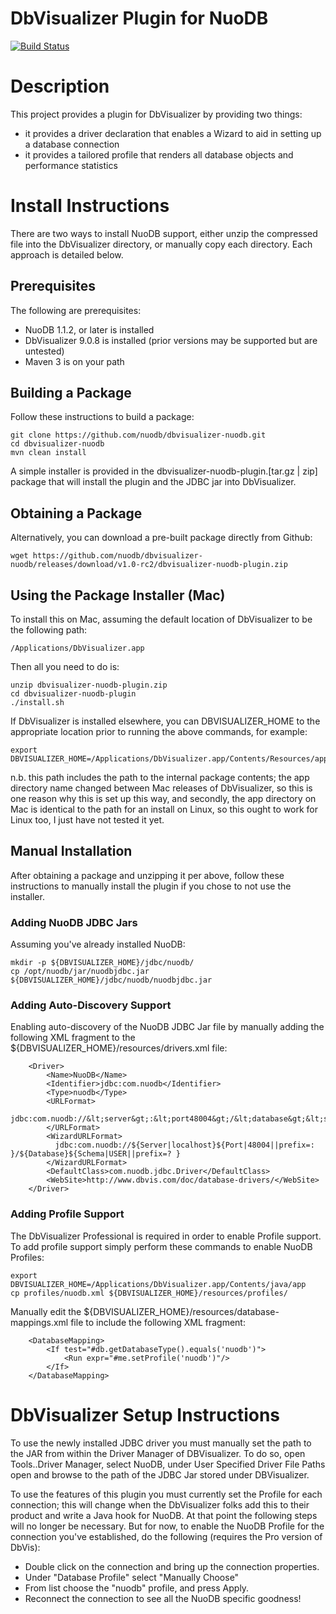 DbVisualizer Plugin for NuoDB
=============================

[<img src="https://api.travis-ci.org/nuodb/dbvisualizer-nuodb.png?branch=master" alt="Build Status" />](http://travis-ci.org/nuodb/dbvisualizer-nuodb)

# Description

This project provides a plugin for DbVisualizer by providing two things:

- it provides a driver declaration that enables a Wizard to aid in setting up a database connection
- it provides a tailored profile that renders all database objects and performance statistics


# Install Instructions

There are two ways to install NuoDB support, either unzip the compressed file
into the DbVisualizer directory, or manually copy each directory. Each approach
is detailed below.

## Prerequisites

The following are prerequisites:

- NuoDB 1.1.2, or later is installed
- DbVisualizer 9.0.8 is installed (prior versions may be supported but are untested)
- Maven 3 is on your path

## Building a Package

Follow these instructions to build a package:

    git clone https://github.com/nuodb/dbvisualizer-nuodb.git
    cd dbvisualizer-nuodb
    mvn clean install

A simple installer is provided in the dbvisualizer-nuodb-plugin.[tar.gz | zip]
package that will install the plugin and the JDBC jar into DbVisualizer.

## Obtaining a Package

Alternatively, you can download a pre-built package directly from Github:

    wget https://github.com/nuodb/dbvisualizer-nuodb/releases/download/v1.0-rc2/dbvisualizer-nuodb-plugin.zip

## Using the Package Installer (Mac)

To install this on Mac, assuming the default location of DbVisualizer to be the
following path:

    /Applications/DbVisualizer.app

Then all you need to do is:

    unzip dbvisualizer-nuodb-plugin.zip
    cd dbvisualizer-nuodb-plugin
    ./install.sh

If DbVisualizer is installed elsewhere, you can DBVISUALIZER_HOME to the appropriate
location prior to running the above commands, for example:

    export DBVISUALIZER_HOME=/Applications/DbVisualizer.app/Contents/Resources/app/

n.b. this path includes the path to the internal package contents; the app directory
name changed between Mac releases of DbVisualizer, so this is one reason why this
is set up this way, and secondly, the app directory on Mac is identical to the path
for an install on Linux, so this ought to work for Linux too, I just have not tested
it yet.

## Manual Installation

After obtaining a package and unzipping it per above, follow these instructions
to manually install the plugin if you chose to not use the installer.

### Adding NuoDB JDBC Jars

Assuming you've already installed NuoDB:

    mkdir -p ${DBVISUALIZER_HOME}/jdbc/nuodb/
    cp /opt/nuodb/jar/nuodbjdbc.jar ${DBVISUALIZER_HOME}/jdbc/nuodb/nuodbjdbc.jar

### Adding Auto-Discovery Support

Enabling auto-discovery of the NuoDB JDBC Jar file by manually adding the following
XML fragment to the ${DBVISUALIZER_HOME}/resources/drivers.xml file:

        <Driver>
            <Name>NuoDB</Name>
            <Identifier>jdbc:com.nuodb</Identifier>
            <Type>nuodb</Type>
            <URLFormat>
              jdbc:com.nuodb://&lt;server&gt;:&lt;port48004&gt;/&lt;database&gt;&lt;schema&gt;
            </URLFormat>
            <WizardURLFormat>
              jdbc:com.nuodb://${Server|localhost}${Port|48004||prefix=: }/${Database}${Schema|USER||prefix=? }
            </WizardURLFormat>
            <DefaultClass>com.nuodb.jdbc.Driver</DefaultClass>
            <WebSite>http://www.dbvis.com/doc/database-drivers/</WebSite>
        </Driver>

### Adding Profile Support

The DbVisualizer Professional is required in order to enable Profile support.
To add profile support simply perform these commands to enable NuoDB Profiles:

    export DBVISUALIZER_HOME=/Applications/DbVisualizer.app/Contents/java/app
    cp profiles/nuodb.xml ${DBVISUALIZER_HOME}/resources/profiles/

Manually edit the ${DBVISUALIZER_HOME}/resources/database-mappings.xml file to
include the following XML fragment:

        <DatabaseMapping>
            <If test="#db.getDatabaseType().equals('nuodb')">
                <Run expr="#me.setProfile('nuodb')"/>
            </If>
        </DatabaseMapping>

# DbVisualizer Setup Instructions

To use the newly installed JDBC driver you must manually set the path to the JAR
from within the Driver Manager of DBVisualizer. To do so, open Tools..Driver
Manager, select NuoDB, under User Specified Driver File Paths open and browse to
the path of the JDBC Jar stored under DBVisualizer.

To use the features of this plugin you must currently set the Profile for each
connection; this will change when the DbVisualizer folks add this to their product
and write a Java hook for NuoDB. At that point the following steps will no longer
be necessary. But for now, to enable the NuoDB Profile for the connection you've
established, do the following (requires the Pro version of DbVis):

- Double click on the connection and bring up the connection properties.
- Under "Database Profile" select "Manually Choose"
- From list choose the "nuodb" profile, and press Apply.
- Reconnect the connection to see all the NuoDB specific goodness!
